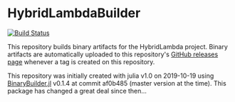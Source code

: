 # HybridLambdaBuilder

[![Build Status](https://travis-ci.com/cecileane/HybridLambdaBuilder.svg?branch=master)](https://travis-ci.com/cecileane/HybridLambdaBuilder)

This repository builds binary artifacts for the HybridLambda project.
Binary artifacts are automatically uploaded to this repository's
[GitHub releases page](https://github.com/cecileane/HybridLambdaBuilder/releases)
whenever a tag is created on this repository.

This repository was initially created with julia v1.0 on 2019-10-19
using [BinaryBuilder.jl](https://github.com/JuliaPackaging/BinaryBuilder.jl)
v0.1.4 at commit af0b485 (master version at the time).
This package has changed a great deal since then...
